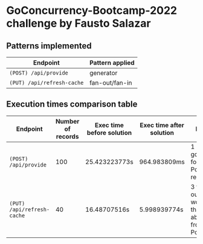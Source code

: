# GoConcurrency-Bootcamp-2022 challenge by Fausto Salazar
  
## Patterns implemented

| Endpoint                   | Pattern applied |
|----------------------------|-----------------|
| `(POST) /api/provide`      | generator       |
| `(PUT) /api/refresh-cache` | fan-out/fan-in  |
 
## Execution times comparison table 

| Endpoint                   | Number of records | Exec time before solution | Exec time after solution | Notes                                                    |
|----------------------------|-------------------|---------------------------|--------------------------|----------------------------------------------------------|
| `(POST) /api/provide`      | 100               | 25.423223773s             | 964.983809ms             | 1 goroutine for each Poke API request                    |
| `(PUT) /api/refresh-cache` | 40                | 16.48707516s              | 5.998939774s             | 3 fan-out workers that fetch abilities from the Poke API |
